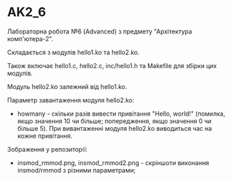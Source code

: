 # AK2_6
Лабораторна робота №6 (Advanced) з предмету "Архітектура комп'ютера-2".

Складається з модулів hello1.ko та hello2.ko.

Також включає hello1.c, hello2.c, inc/hello1.h та Makefile для збірки цих модулів.

Модуль hello2.ko залежний від hello1.ko.

Параметр завантаження модуля hello2.ko:
 * howmany - скільки разів вивести привітання "Hello, world!" (помилка, якщо значення 10 чи більше; попередження, якщо значення 0 чи більше 5).
При вивантаженні модуля hello2.ko виводиться час на кожне привітання.

Зображення у репозиторії:
 * insmod_rmmod.png, insmod_rmmod2.png - скріншоти виконання insmod/rmmod з різними параметрами;
